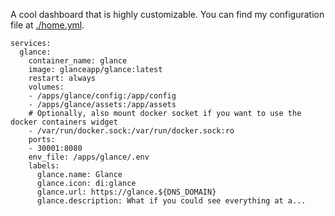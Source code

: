 A cool dashboard that is highly customizable. You can find my configuration file at [./home.yml](./home.yml).

```
services:
  glance:
    container_name: glance
    image: glanceapp/glance:latest
    restart: always
    volumes:
    - /apps/glance/config:/app/config
    - /apps/glance/assets:/app/assets
    # Optionally, also mount docker socket if you want to use the docker containers widget
    - /var/run/docker.sock:/var/run/docker.sock:ro
    ports:
    - 30001:8080
    env_file: /apps/glance/.env
    labels:
      glance.name: Glance
      glance.icon: di:glance
      glance.url: https://glance.${DNS_DOMAIN}
      glance.description: What if you could see everything at a...
```
